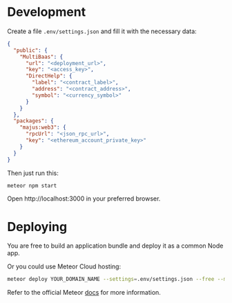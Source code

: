 # Development

Create a file `.env/settings.json` and fill it with the necessary data:

```json
{
  "public": {
    "MultiBaas": {
      "url": "<deployment_url>",
      "key": "<access_key>",
      "DirectHelp": {
        "label": "<contract_label>",
        "address": "<contract_address>",
        "symbol": "<currency_symbol>"
      }
    }
  },
  "packages": {
    "majus:web3": {
      "rpcUrl": "<json_rpc_url>",
      "key": "<ethereum_account_private_key>"
    }
  }
}
```

Then just run this:

```bash
meteor npm start
```

Open http://localhost:3000 in your preferred browser.

# Deploying

You are free to build an application bundle and deploy it as a common Node app.

Or you could use Meteor Cloud hosting:

```bash
meteor deploy YOUR_DOMAIN_NAME --settings=.env/settings.json --free --mongo
```

Refer to the official Meteor [docs](https://docs.meteor.com/commandline.html#meteordeploy) for more information.
